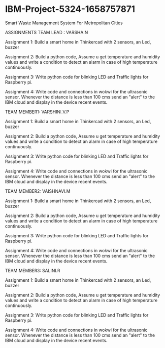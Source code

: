 # IBM-Project-5324-1658757871
Smart Waste Management System For Metropolitan Cities
  
  ASSIGNMENTS 
  TEAM LEAD : VARSHA.N
  
  Assignment 1: Build a smart home in Thinkercad with 2 sensors, an Led, buzzer 
  
  Assignment 2: Build a python code, Assume u get temperature and humidity values and write a condition to detect an alarm in case of high
                temperature continuously.
                
  Assignment 3: Write python code for blinking LED and Traffic lights for Raspberry pi.
  
  Assignment 4: Write code and connections in wokwi for the ultrasonic sensor.
                Whenever the distance is less than 100 cms send an "alert" to the IBM cloud and display in
                the device recent events. 
  
  TEAM MEMBER1: VARSHINI.V.P
  
  Assignment 1: Build a smart home in Thinkercad with 2 sensors, an Led, buzzer 
  
  Assignment 2: Build a python code, Assume u get temperature and humidity values and write a condition to detect an alarm in case of high
                temperature continuously.
                
  Assignment 3: Write python code for blinking LED and Traffic lights for Raspberry pi.
  
  Assignment 4: Write code and connections in wokwi for the ultrasonic sensor.
                Whenever the distance is less than 100 cms send an "alert" to the IBM cloud and display in
                the device recent events. 
  
  TEAM MEMBER2: VAISHNAVI.M
  
  Assignment 1: Build a smart home in Thinkercad with 2 sensors, an Led, buzzer 
  
  Assignment 2: Build a python code, Assume u get temperature and humidity values and write a condition to detect an alarm in case of high
                temperature continuously.
                
  Assignment 3: Write python code for blinking LED and Traffic lights for Raspberry pi.
  
  Assignment 4: Write code and connections in wokwi for the ultrasonic sensor.
                Whenever the distance is less than 100 cms send an "alert" to the IBM cloud and display in
                the device recent events. 
                
  TEAM MEMBER3: SALINI.R
  
  Assignment 1: Build a smart home in Thinkercad with 2 sensors, an Led, buzzer 
  
  Assignment 2: Build a python code, Assume u get temperature and humidity values and write a condition to detect an alarm in case of high
                temperature continuously.
                
  Assignment 3: Write python code for blinking LED and Traffic lights for Raspberry pi.
  
  Assignment 4: Write code and connections in wokwi for the ultrasonic sensor.
                Whenever the distance is less than 100 cms send an "alert" to the IBM cloud and display in
                the device recent events. 
   
  

